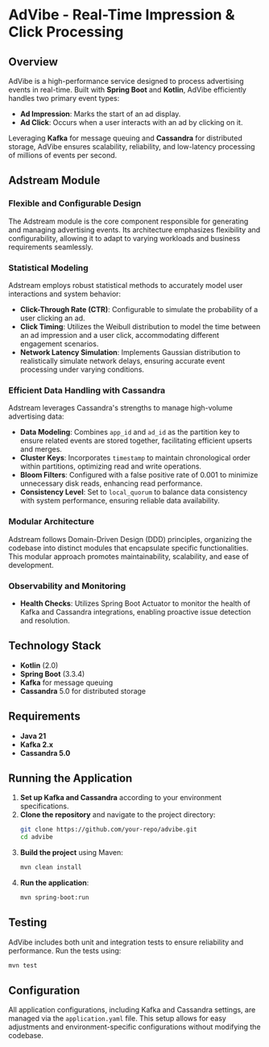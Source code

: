 # AdVibe - Real-Time Impression & Click Processing

## Overview
AdVibe is a high-performance service designed to process advertising events in real-time. Built with **Spring Boot** and **Kotlin**, AdVibe efficiently handles two primary event types:
- **Ad Impression**: Marks the start of an ad display.
- **Ad Click**: Occurs when a user interacts with an ad by clicking on it.

Leveraging **Kafka** for message queuing and **Cassandra** for distributed storage, AdVibe ensures scalability, reliability, and low-latency processing of millions of events per second.

## Adstream Module

### Flexible and Configurable Design
The Adstream module is the core component responsible for generating and managing advertising events. Its architecture emphasizes flexibility and configurability, allowing it to adapt to varying workloads and business requirements seamlessly.

### Statistical Modeling
Adstream employs robust statistical methods to accurately model user interactions and system behavior:
- **Click-Through Rate (CTR)**: Configurable to simulate the probability of a user clicking an ad.
- **Click Timing**: Utilizes the Weibull distribution to model the time between an ad impression and a user click, accommodating different engagement scenarios.
- **Network Latency Simulation**: Implements Gaussian distribution to realistically simulate network delays, ensuring accurate event processing under varying conditions.

### Efficient Data Handling with Cassandra
Adstream leverages Cassandra's strengths to manage high-volume advertising data:
- **Data Modeling**: Combines `app_id` and `ad_id` as the partition key to ensure related events are stored together, facilitating efficient upserts and merges.
- **Cluster Keys**: Incorporates `timestamp` to maintain chronological order within partitions, optimizing read and write operations.
- **Bloom Filters**: Configured with a false positive rate of 0.001 to minimize unnecessary disk reads, enhancing read performance.
- **Consistency Level**: Set to `local_quorum` to balance data consistency with system performance, ensuring reliable data availability.

### Modular Architecture
Adstream follows Domain-Driven Design (DDD) principles, organizing the codebase into distinct modules that encapsulate specific functionalities. This modular approach promotes maintainability, scalability, and ease of development.

### Observability and Monitoring
- **Health Checks**: Utilizes Spring Boot Actuator to monitor the health of Kafka and Cassandra integrations, enabling proactive issue detection and resolution.

## Technology Stack
- **Kotlin** (2.0)
- **Spring Boot** (3.3.4)
- **Kafka** for message queuing
- **Cassandra** 5.0 for distributed storage

## Requirements
- **Java 21**
- **Kafka 2.x**
- **Cassandra 5.0**

## Running the Application
1. **Set up Kafka and Cassandra** according to your environment specifications.
2. **Clone the repository** and navigate to the project directory:
    ```bash
    git clone https://github.com/your-repo/advibe.git
    cd advibe
    ```
3. **Build the project** using Maven:
    ```bash
    mvn clean install
    ```
4. **Run the application**:
    ```bash
    mvn spring-boot:run
    ```

## Testing
AdVibe includes both unit and integration tests to ensure reliability and performance. Run the tests using:
```bash
mvn test
```

## Configuration
All application configurations, including Kafka and Cassandra settings, are managed via the `application.yaml` file. This setup allows for easy adjustments and environment-specific configurations without modifying the codebase.

